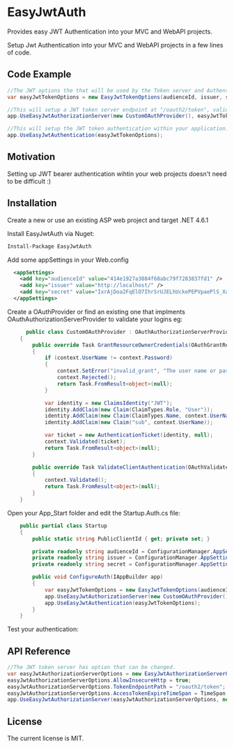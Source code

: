 # EasyJwtAuth
Provides easy JWT Authentication into your MVC and WebAPI projects.

Setup Jwt Authentication into your MVC and WebAPI projects in a few lines of code.

## Code Example
```c#
//The JWT options the that will be used by the Token server and Authenticator.
var easyJwtTokenOptions = new EasyJwtTokenOptions(audienceId, issuer, secret);

//This will setup a JWT token server endpoint at "/oauth2/token", validate the user and setup user claims.
app.UseEasyJwtAuthorizationServer(new CustomOAuthProvider(), easyJwtTokenOptions);

//This will setup the JWT token authentication within your application.
app.UseEasyJwtAuthentication(easyJwtTokenOptions);
```
## Motivation
Setting up JWT bearer authentication wihtin your web projects doesn't need to be difficult :)

## Installation
Create a new or use an existing ASP web project and target .NET 4.6.1

Install EasyJwtAuth via Nuget: 
```xml
Install-Package EasyJwtAuth
```

Add some appSettings in your Web.config
```xml
  <appSettings>
    <add key="audienceId" value="414e1927a3884f68abc79f7283837fd1" />
    <add key="issuer" value="http://localhost/" />
    <add key="secret" value="IxrAjDoa2FqElO7IhrSrUJELhUckePEPVpaePlS_Xaw" />
  </appSettings>
```

Create a OAuthProvider or find an existing one that implments OAuthAuthorizationServerProvider to validate your logins eg:
```c#
      public class CustomOAuthProvider : OAuthAuthorizationServerProvider
    {
        public override Task GrantResourceOwnerCredentials(OAuthGrantResourceOwnerCredentialsContext context)
        {
            if (context.UserName != context.Password)
            {
                context.SetError("invalid_grant", "The user name or password is incorrect");
                context.Rejected();
                return Task.FromResult<object>(null);
            }

            var identity = new ClaimsIdentity("JWT");
            identity.AddClaim(new Claim(ClaimTypes.Role, "User"));
            identity.AddClaim(new Claim(ClaimTypes.Name, context.UserName));
            identity.AddClaim(new Claim("sub", context.UserName));

            var ticket = new AuthenticationTicket(identity, null);
            context.Validated(ticket);
            return Task.FromResult<object>(null);
        }

        public override Task ValidateClientAuthentication(OAuthValidateClientAuthenticationContext context)
        {
            context.Validated();
            return Task.FromResult<object>(null);
        }
    }
```

Open your App_Start folder and edit the Startup.Auth.cs file:

```c#
    public partial class Startup
    {
        public static string PublicClientId { get; private set; }

        private readonly string audienceId = ConfigurationManager.AppSettings["audienceId"];
        private readonly string issuer = ConfigurationManager.AppSettings["issuer"];
        private readonly string secret = ConfigurationManager.AppSettings["secret"];

        public void ConfigureAuth(IAppBuilder app)
        {
            var easyJwtTokenOptions = new EasyJwtTokenOptions(audienceId, issuer, secret);
            app.UseEasyJwtAuthorizationServer(new CustomOAuthProvider(), easyJwtTokenOptions);
            app.UseEasyJwtAuthentication(easyJwtTokenOptions);
        }
    }
```

Test your authentication:

## API Reference
```c#
//The JWT token server has option that can be changed.
var easyJwtAuthorizationServerOptions = new EasyJwtAuthorizationServerOptions();
easyJwtAuthorizationServerOptions.AllowInsecureHttp = true;
easyJwtAuthorizationServerOptions.TokenEndpointPath = "/oauth2/token";
easyJwtAuthorizationServerOptions.AccessTokenExpireTimeSpan = TimeSpan.FromMinutes(30);
app.UseEasyJwtAuthorizationServer(easyJwtAuthorizationServerOptions, new CustomOAuthProvider(), easyJwtTokenOptions);
```

## License
The current license is MIT.
